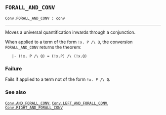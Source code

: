 ## `FORALL_AND_CONV`

``` hol4
Conv.FORALL_AND_CONV : conv
```

------------------------------------------------------------------------

Moves a universal quantification inwards through a conjunction.

When applied to a term of the form `!x. P /\ Q`, the conversion
`FORALL_AND_CONV` returns the theorem:

``` hol4
   |- (!x. P /\ Q) = (!x.P) /\ (!x.Q)
```

### Failure

Fails if applied to a term not of the form `!x. P /\ Q`.

### See also

[`Conv.AND_FORALL_CONV`](#Conv.AND_FORALL_CONV),
[`Conv.LEFT_AND_FORALL_CONV`](#Conv.LEFT_AND_FORALL_CONV),
[`Conv.RIGHT_AND_FORALL_CONV`](#Conv.RIGHT_AND_FORALL_CONV)

